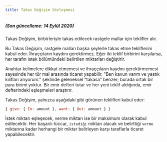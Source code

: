 ```yaml
---
title: Takas Değişim Sözleşmesi
---
```




#####  (Son güncelleme: 14 Eylül 2020)

##### 

Takas Değişim, birbirleriyle takas edilecek rastgele mallar için teklifler alır.

Bu Takas Değişim, rastgele malları başka şeylerle takas etme tekliflerini kabul eder. İhraççıların kaydını gerektirmez. Eğer iki teklif birbirini karşılarsa, her tarafın istek bölümündeki belirtilen miktarları değiştirir.

Anahtar kelimelere dikkat etmemesi ve ihraççıların kaydını gerektirmemesi sayesinde her tür mal arasında ticaret yapabilir. "Ben kavun varım ve yastık kılıfları arıyorum." şeklinde geleneksel "takasa" benzer; burada ortak bir para birimi yoktur. Bir emir defteri tutar ve her yeni teklif aldığında, emir defterindeki eşleşmeleri araştırır.

Takas Değişim, yalnızca aşağıdaki gibi görünen teklifleri kabul eder:
```javascript
{ give: { In: amount }, want: { Out: amount } }
```

İstek miktarı eşleşecek, verme miktarı ise bir maksimum olarak kabul edilecektir. Her başarılı tüccar, `istediği` miktarı alacak ve belirttiği `verme` miktarına kadar herhangi bir miktar belirleyen karşı taraflarla ticaret yapabilecektir.
